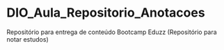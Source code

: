 # DIO_Aula_Repositorio_Anotacoes
Repositório para entrega de conteúdo Bootcamp Eduzz (Repositório para notar estudos)
